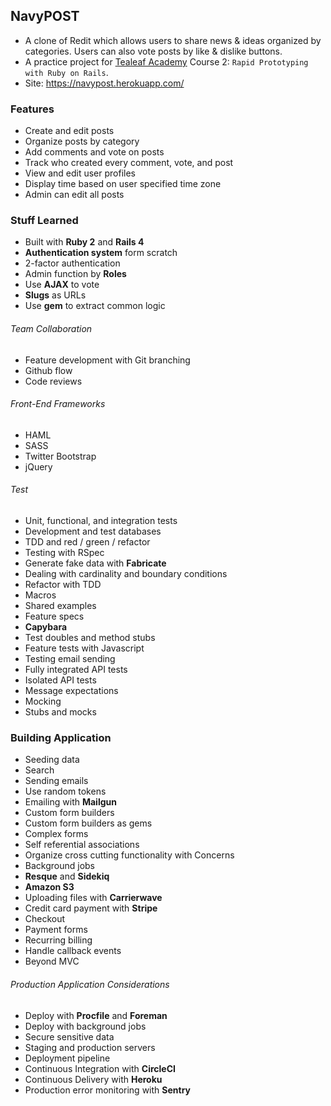 ## NavyPOST

* A clone of Redit which allows users to share news & ideas organized by categories. Users can also vote posts by like & dislike buttons.
* A practice project for [Tealeaf Academy](https://launchschool.com/courses) Course 2: `Rapid Prototyping with Ruby on Rails`.
* Site: https://navypost.herokuapp.com/

### Features

* Create and edit posts
* Organize posts by category
* Add comments and vote on posts
* Track who created every comment, vote, and post
* View and edit user profiles
* Display time based on user specified time zone
* Admin can edit all posts

### Stuff Learned

* Built with **Ruby 2** and **Rails 4**
* **Authentication system** form scratch
* 2-factor authentication
* Admin function by **Roles**
* Use **AJAX** to vote
* **Slugs** as URLs
* Use **gem** to extract common logic

###### Team Collaboration

* Feature development with Git branching
* Github flow
* Code reviews

###### Front-End Frameworks

- HAML
- SASS
- Twitter Bootstrap
- jQuery

###### Test

- Unit, functional, and integration tests
- Development and test databases
- TDD and red / green / refactor
- Testing with RSpec
- Generate fake data with **Fabricate**
- Dealing with cardinality and boundary conditions
- Refactor with TDD
- Macros
- Shared examples
- Feature specs
- **Capybara**
- Test doubles and method stubs
- Feature tests with Javascript
- Testing email sending
- Fully integrated API tests
- Isolated API tests
- Message expectations
- Mocking
- Stubs and mocks

### Building Application

- Seeding data
- Search
- Sending emails
- Use random tokens
- Emailing with **Mailgun**
- Custom form builders
- Custom form builders as gems
- Complex forms
- Self referential associations
- Organize cross cutting functionality with Concerns
- Background jobs
- **Resque** and **Sidekiq**
- **Amazon S3**
- Uploading files with **Carrierwave**
- Credit card payment with **Stripe**
- Checkout
- Payment forms
- Recurring billing
- Handle callback events
- Beyond MVC

###### Production Application Considerations

- Deploy with **Procfile** and **Foreman**
- Deploy with background jobs
- Secure sensitive data
- Staging and production servers
- Deployment pipeline
- Continuous Integration with **CircleCI**
- Continuous Delivery with **Heroku**
- Production error monitoring with **Sentry**
